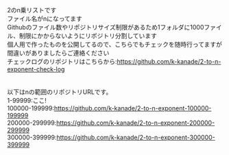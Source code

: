2のn乗リストです<br>
ファイル名がnになってます<br>
Githubのファイル数やリポジトリサイズ制限があるため1フォルダに1000ファイル、制限にかからないようにリポジトリ分割しています<br>
個人用で作ったものを公開してるので、こちらでもチェックを随時行ってますが間違いがありましたらご連絡ください<br>
チェックログのリポジトリはこちらから:https://github.com/k-kanade/2-to-n-exponent-check-log <br>
<br>
<br>
以下はnの範囲のリポジトリURLです。<br>
1-99999:ここ!<br>
100000-199999:https://github.com/k-kanade/2-to-n-exponent-100000-199999<br>
200000-299999:https://github.com/k-kanade/2-to-n-exponent-200000-299999<br>
300000-399999:https://github.com/k-kanade/2-to-n-exponent-300000-399999<br>

